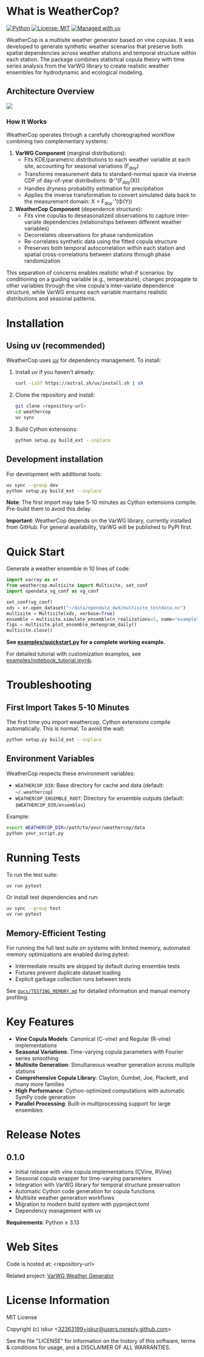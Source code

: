 # What is WeatherCop?

[![Python](https://img.shields.io/badge/python-3.13+-blue.svg)](https://www.python.org/downloads/)
[![License: MIT](https://img.shields.io/badge/license-MIT-green.svg)](https://opensource.org/licenses/MIT)
[![Managed with uv](https://img.shields.io/badge/managed%20with-uv-blue)](https://docs.astral.sh/uv/)

WeatherCop is a multisite weather generator based on vine copulas. It
was developed to generate synthetic weather scenarios that preserve both
spatial dependencies across weather stations and temporal structure
within each station. The package combines statistical copula theory with
time series analysis from the VarWG library to create realistic weather
ensembles for hydrodynamic and ecological modeling.

## Architecture Overview

![](./img/weathercop_workflow.png)

### How It Works

WeatherCop operates through a carefully choreographed workflow combining
two complementary systems:

1.  **VarWG Component** (marginal distributions):
    - Fits KDE/parametric distributions to each weather variable at each
      site, accounting for seasonal variations (F<sub>doy</sub>)
    - Transforms measurement data to standard-normal space via inverse
      CDF of day-of-year distributions: Φ⁻¹(F<sub>doy</sub>(X))
    - Handles dryness probability estimation for precipitation
    - Applies the inverse transformation to convert simulated data back
      to the measurement domain: X = F<sub>doy</sub>⁻¹(Φ(Y))
2.  **WeatherCop Component** (dependence structure):
    - Fits vine copulas to deseasonalized observations to capture
      inter-variate dependencies (relationships between different
      weather variables)
    - Decorrelates observations for phase randomization
    - Re-correlates synthetic data using the fitted copula structure
    - Preserves both temporal autocorrelation within each station and
      spatial cross-correlations between stations through phase
      randomization

This separation of concerns enables realistic what-if scenarios: by
conditioning on a guiding variable (e.g., temperature), changes
propagate to other variables through the vine copula's inter-variate
dependence structure, while VarWG ensures each variable maintains
realistic distributions and seasonal patterns.

# Installation

## Using uv (recommended)

WeatherCop uses [uv](https://docs.astral.sh/uv/) for dependency
management. To install:

1.  Install uv if you haven't already:

    ``` bash
    curl -LsSf https://astral.sh/uv/install.sh | sh
    ```

2.  Clone the repository and install:

    ``` bash
    git clone <repository-url>
    cd weathercop
    uv sync
    ```

3.  Build Cython extensions:

    ``` bash
    python setup.py build_ext --inplace
    ```

## Development installation

For development with additional tools:

``` bash
uv sync --group dev
python setup.py build_ext --inplace
```

**Note**: The first import may take 5-10 minutes as Cython extensions
compile. Pre-build them to avoid this delay.

**Important**: WeatherCop depends on the VarWG library, currently
installed from GitHub. For general availability, VarWG will be published
to PyPI first.

# Quick Start

Generate a weather ensemble in 10 lines of code:

``` python
import xarray as xr
from weathercop.multisite import Multisite, set_conf
import opendata_vg_conf as vg_conf

set_conf(vg_conf)
xds = xr.open_dataset("~/data/opendata_dwd/multisite_testdata.nc")
multisite = Multisite(xds, verbose=True)
ensemble = multisite.simulate_ensemble(n_realizations=5, name="example")
figs = multisite.plot_ensemble_meteogram_daily()
multisite.close()
```

**See [examples/quickstart.py](examples/quickstart.py) for a complete working example.**

For detailed tutorial with customization examples, see [examples/notebook_tutorial.ipynb](examples/notebook_tutorial.ipynb).

# Troubleshooting

## First Import Takes 5-10 Minutes

The first time you import weathercop, Cython extensions compile
automatically. This is normal. To avoid the wait:

``` bash
python setup.py build_ext --inplace
```

## Environment Variables

WeatherCop respects these environment variables:

- `WEATHERCOP_DIR`: Base directory for cache and data (default:
  `~/.weathercop`)
- `WEATHERCOP_ENSEMBLE_ROOT`: Directory for ensemble outputs (default:
  `$WEATHERCOP_DIR/ensembles`)

Example:

``` bash
export WEATHERCOP_DIR=/path/to/your/weathercop/data
python your_script.py
```

# Running Tests

To run the test suite:

``` bash
uv run pytest
```

Or install test dependencies and run:

``` bash
uv sync --group test
uv run pytest
```

## Memory-Efficient Testing

For running the full test suite on systems with limited memory, automated memory optimizations are enabled during pytest:

- Intermediate results are skipped by default during ensemble tests
- Fixtures prevent duplicate dataset loading
- Explicit garbage collection runs between tests

See [`docs/TESTING_MEMORY.md`](docs/TESTING_MEMORY.md) for detailed information and manual memory profiling.

# Key Features

- **Vine Copula Models**: Canonical (C-vine) and Regular (R-vine)
  implementations
- **Seasonal Variations**: Time-varying copula parameters with Fourier
  series smoothing
- **Multisite Generation**: Simultaneous weather generation across
  multiple stations
- **Comprehensive Copula Library**: Clayton, Gumbel, Joe, Plackett, and
  many more families
- **High Performance**: Cython-optimized computations with automatic
  SymPy code generation
- **Parallel Processing**: Built-in multiprocessing support for large
  ensembles

# Release Notes

## 0.1.0

- Initial release with vine copula implementations (CVine, RVine)
- Seasonal copula wrapper for time-varying parameters
- Integration with VarWG library for temporal structure preservation
- Automatic Cython code generation for copula functions
- Multisite weather generation workflows
- Migration to modern build system with pyproject.toml
- Dependency management with uv

**Requirements**: Python ≥ 3.13

# Web Sites

Code is hosted at: \<repository-url\>

Related project: [VarWG Weather
Generator](https://github.com/iskur/varwg)

# License Information

MIT License

Copyright (c) iskur \<32363199+iskur@users.noreply.github.com\>

See the file "LICENSE" for information on the history of this software,
terms & conditions for usage, and a DISCLAIMER OF ALL WARRANTIES.

